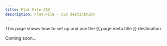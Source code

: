 ```yaml
---
title: Flat File CSV 
description: Flat-File - CSV destination
---
```


This page shows how to set up and use the {{ page.meta.title }} destination. 
 
Coming soon...